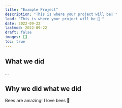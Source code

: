 ```yaml
---
title: "Example Project"
description: "This is where your project will be🤩 "
lead: "This is where your project will be 🤩 "
date: 2022-09-22
lastmod: 2022-09-22
draft: false
images: []
toc: true
---
```


## What we did

...

## Why we did what we did

Bees are amazing! I love bees 🥰
